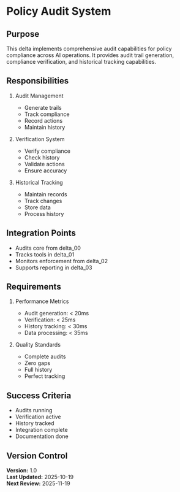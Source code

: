 # Policy Audit System

## Purpose

This delta implements comprehensive audit capabilities for policy compliance across AI operations. It provides audit trail generation, compliance verification, and historical tracking capabilities.

## Responsibilities

1. Audit Management
   - Generate trails
   - Track compliance
   - Record actions
   - Maintain history

2. Verification System
   - Verify compliance
   - Check history
   - Validate actions
   - Ensure accuracy

3. Historical Tracking
   - Maintain records
   - Track changes
   - Store data
   - Process history

## Integration Points

- Audits core from delta_00
- Tracks tools in delta_01
- Monitors enforcement from delta_02
- Supports reporting in delta_03

## Requirements

1. Performance Metrics
   - Audit generation: < 20ms
   - Verification: < 25ms
   - History tracking: < 30ms
   - Data processing: < 35ms

2. Quality Standards
   - Complete audits
   - Zero gaps
   - Full history
   - Perfect tracking

## Success Criteria

- Audits running
- Verification active
- History tracked
- Integration complete
- Documentation done

## Version Control

**Version:** 1.0  
**Last Updated:** 2025-10-19  
**Next Review:** 2025-11-19